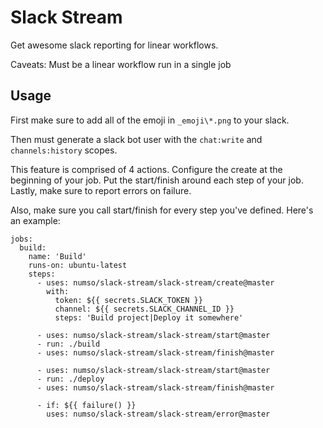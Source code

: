 # Slack Stream

Get awesome slack reporting for linear workflows.

Caveats: Must be a linear workflow run in a single job

## Usage

First make sure to add all of the emoji in `_emoji\*.png` to your slack.

Then must generate a slack bot user with the `chat:write` and `channels:history` scopes.

This feature is comprised of 4 actions. Configure the create at the beginning of your job. Put the start/finish around each step of your job. Lastly, make sure to report errors on failure.

Also, make sure you call start/finish for every step you've defined. Here's an example:

```
jobs:
  build:
    name: 'Build'
    runs-on: ubuntu-latest
    steps:
      - uses: numso/slack-stream/slack-stream/create@master
        with:
          token: ${{ secrets.SLACK_TOKEN }}
          channel: ${{ secrets.SLACK_CHANNEL_ID }}
          steps: 'Build project|Deploy it somewhere'

      - uses: numso/slack-stream/slack-stream/start@master
      - run: ./build
      - uses: numso/slack-stream/slack-stream/finish@master

      - uses: numso/slack-stream/slack-stream/start@master
      - run: ./deploy
      - uses: numso/slack-stream/slack-stream/finish@master

      - if: ${{ failure() }}
        uses: numso/slack-stream/slack-stream/error@master
```
